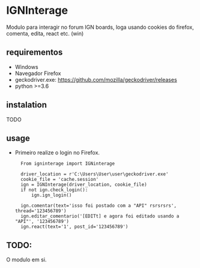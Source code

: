 
# IGNInterage
Modulo para interagir no forum IGN boards, loga usando cookies do firefox, comenta, edita, react etc. (win)

## requirementos
- Windows
- Navegador Firefox
- geckodriver.exe: https://github.com/mozilla/geckodriver/releases
- python >=3.6

## instalation
   TODO

## usage
- Primeiro realize o login no Firefox.

 
        From igninterage import IGNinterage

        driver_location = r'C:\Users\User\user\geckodriver.exe'
        cookie_file = 'cache.session'
        ign = IGNInterage(driver_location, cookie_file)
        if not ign.check_login():
            ign.ign_login()

        ign.comentar(text='isso foi postado com a "API" rsrsrsrs', thread='123456789')
        ign.editar_comentario('[EDITt] e agora foi editado usando a "API"', '123456789')
        ign.react(text='1', post_id='123456789')
## TODO:
O modulo em si.
